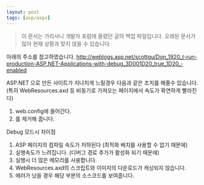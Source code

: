 ```yaml
---
layout: post
tags: [asp/aspx]
---
```


> 이 문서는 가리사니 개발자 포럼에 올렸던 글의 백업 파일입니다.
오래된 문서가 많아 현재 상황과 맞지 않을 수 있습니다.



아래의 주소를 참고하였습니다.
http://weblogs.asp.net/scottgu/Don_1920_t-run-production-ASP.NET-Applications-with-debug_3D001D20_true_1D20_-enabled


ASP.NET 으로 만든 사이트가 지나치게 느릴경우 다음과 같은 조치를 해줄수 있습니다.
(특히 WebResources.axd 등 비동기로 가져오는 페이지에서 속도가 확연하게 빨라진다)
1. web.config에 들어간다.
2. <compilation debug=”true”/> 를 제거해 줍니다.

Debug 모드시 차이점
1. ASP 페이지의 컴파일 속도가 저하된다 (최적화 배치를 사용할 수 없기 때문에)
2. 실행속도가 느려집니다. (디버그 경로 추가가 활성화 되기 때문에)
3. 실행시 더 많은 메모리를 사용합니다.
4. WebResources.axd의 스크립트와 이미지의 다운로드가 캐싱되지 않습니다.
5. 에러가 났을 경우 해당 부분의 소스코드를 보여줍니다.
